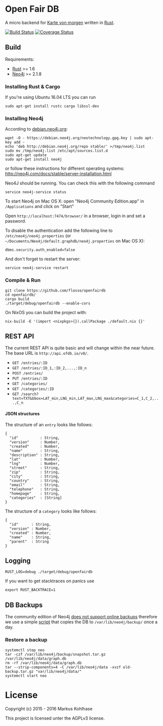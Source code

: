 # Open Fair DB

A micro backend for [Karte von morgen](https://github.com/flosse/kartevonmorgen/)
written in [Rust](http://rustlang.org/).

[![Build Status](https://travis-ci.org/flosse/openfairdb.svg?branch=master)](https://travis-ci.org/flosse/openfairdb)
[![Coverage Status](https://coveralls.io/repos/github/flosse/openfairdb/badge.svg?branch=master)](https://coveralls.io/github/flosse/openfairdb?branch=master)

## Build

Requirements:

- [Rust](http://rustlang.org/) >= 1.6
- [Neo4j](http://neo4j.com/) >= 2.1.8

### Installing Rust & Cargo

If you're using Ubuntu 16.04 LTS you can run

```
sudo apt-get install rustc cargo libssl-dev
```

### Installing Neo4j

According to [debian.neo4j.org](http://debian.neo4j.org/):

    wget -O - https://debian.neo4j.org/neotechnology.gpg.key | sudo apt-key add -
    echo 'deb http://debian.neo4j.org/repo stable/' >/tmp/neo4j.list
    sudo mv /tmp/neo4j.list /etc/apt/sources.list.d
    sudo apt-get update
    sudo apt-get install neo4j
    
or follow these instructions for different operating systems: http://neo4j.com/docs/stable/server-installation.html 

Neo4J should be running. You can check this with the following command

    service neo4j-service status

To start Neo4j on Mac OS X:
open "Neo4j Community Edition.app" in `/Applications` and click on "Start"

Open `http://localhost:7474/browser/` in a browser, login in and set a password.

To disable the authentication add the following line to
`/etc/neo4j/neo4j.properties` (or `~/Documents/Neo4j/default.graphdb/neo4j.properties` on Mac OS X):

    dbms.security.auth_enabled=false

And don't forget to restart the server:

    service neo4j-service restart

### Compile & Run

```
git clone https://github.com/flosse/openfairdb
cd openfairdb/
cargo build
./target/debug/openfairdb --enable-cors
```

On NixOS you can build the project with:

```
nix-build -E '(import <nixpkgs>{}).callPackage ./default.nix {}'
```

## REST API

The current REST API is quite basic and will change within the near future.
The base URL is `http://api.ofdb.io/v0/`.

-  `GET /entries/:ID`
-  `GET /entries/:ID_1,:ID_2,...,:ID_n`
-  `POST /entries/`
-  `PUT /entries/:ID`
-  `GET /categories/`
-  `GET /categories/:ID`
-  `GET /search?text=TXT&bbox=LAT_min,LNG_min,LAT_max,LNG_max&categories=C_1,C_2,...,C_n`

#### JSON structures

The structure of an `entry` looks like follows:

```
{
  "id"          : String,
  "version"     : Number,
  "created"     : Number,
  "name"        : String,
  "description" : String,
  "lat"         : Number,
  "lng"         : Number,
  "street"      : String,
  "zip"         : String,
  "city"        : String,
  "country"     : String,
  "email"       : String,
  "telephone"   : String,
  "homepage"    : String,
  "categories"  : [String]
}
```

The structure of a `category` looks like follows:

```
{
  "id"      : String,
  "version" : Number,
  "created" : Number,
  "name"    : String,
  "parent"  : String
}
```

## Logging

    RUST_LOG=debug ./target/debug/openfairdb

If you want to get stacktraces on panics use

    export RUST_BACKTRACE=1

## DB Backups

The community edition of Neo4j
[does not support online backups](https://github.com/flosse/openfairdb/issues/10)
therefore we use a simple
[script](https://github.com/flosse/openfairdb/blob/master/scripts/backup.sh)
that copies the DB to `/var/lib/neo4j/backup/` once a day.

### Restore a backup

    systemctl stop neo
    tar -czf /var/lib/neo4j/backup/snapshot.tar.gz /var/lib/neo4j/data/graph.db
    rm -rf /var/lib/neo4j/data/graph.db
    tar --strip-components=4 -C /var/lib/neo4j/data -xvzf old-backup.tar.gz "var/lib/neo4j/data/"
    systemctl start neo

# License

Copyright (c) 2015 - 2016 Markus Kohlhase

This project is licensed unter the AGPLv3 license.
